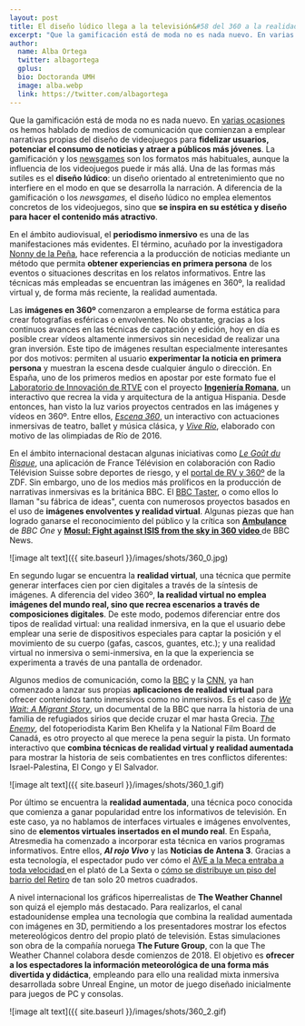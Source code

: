 ```yaml
---
layout: post
title: El diseño lúdico llega a la televisión&#58 del 360 a la realidad aumentada
excerpt: "Que la gamificación está de moda no es nada nuevo. En varias ocasiones os hemos hablado de medios de comunicación que comienzan a emplear narrativas propias del diseño de videojuegos para fidelizar usuarios, potenciar el consumo de noticias y atraer a públicos más jóvenes. La gamificación y los son los formatos más habituales, aunque la influencia de los videojuegos puede ir más allá. Una de las formas más sutiles es el diseño lúdico: un diseño orientado al entretenimiento que no interfiere en el modo en que se desarrolla la narración. A diferencia de la gamificación o los newsgames el diseño lúdico no emplea elementos concretos de los videojuegos, sino que se inspira en su estética y diseño para hacer el contenido más atractivo."
author:
  name: Alba Ortega
  twitter: albagortega
  gplus:  
  bio: Doctoranda UMH
  image: alba.webp
  link: https://twitter.com/albagortega
---
```

Que la gamificación está de moda no es nada nuevo. En [varias ocasiones](http://mip.umh.es/blog/2017/05/13/periodismo-gamificacion/) os hemos hablado de medios de comunicación que comienzan a emplear narrativas propias del diseño de videojuegos para **fidelizar usuarios, potenciar el consumo de noticias y atraer a públicos más jóvenes**. La gamificación y los [newsgames](http://mip.umh.es/blog/2017/11/06/medios-formatos-gamificados/) son los formatos más habituales, aunque la influencia de los videojuegos puede ir más allá. Una de las formas más sutiles es el **diseño lúdico**: un diseño orientado al entretenimiento que no interfiere en el modo en que se desarrolla la narración. A diferencia de la gamificación o los *newsgames,* el diseño lúdico no emplea elementos concretos de los videojuegos, sino que **se inspira en su estética y diseño para hacer el contenido más atractivo**. 

En el ámbito audiovisual, el **periodismo inmersivo** es una de las manifestaciones más evidentes. El término, acuñado por la investigadora [Nonny de la Peña](https://twitter.com/immersivejourno), hace referencia a la producción de noticias mediante un método que permita **obtener experiencias en primera persona** de los eventos o situaciones descritas en los relatos informativos. Entre las técnicas más empleadas se encuentran las imágenes en 360º, la realidad virtual y, de forma más reciente, la realidad aumentada.

Las **imágenes en 360º** comenzaron a emplearse de forma estática para crear fotografías esféricas o envolventes. No obstante, gracias a los continuos avances en las técnicas de captación y edición, hoy en día es posible crear vídeos altamente inmersivos sin necesidad de realizar una gran inversión. Este tipo de imágenes resultan especialmente interesantes por dos motivos: permiten al usuario **experimentar la noticia en primera persona** y muestran la escena desde cualquier ángulo o dirección. En España, uno de los primeros medios en apostar por este formato fue el [Laboratorio de Innovación de RTVE](http://www.rtve.es/lab/) con el proyecto **[Ingeniería Romana](http://lab.rtve.es/ingenieria-romana/)**, un interactivo que recrea la vida y arquitectura de la antigua Hispania. Desde entonces, han visto la luz varios proyectos centrados en las imágenes y vídeos en 360º. Entre ellos, *[Escena 360](http://lab.rtve.es/escena-360/alento/360/)*, un interactivo con actuaciones inmersivas de teatro, ballet y música clásica, y *[Vive Río](http://lab.rtve.es/rio-2016/vive-rio-vr/)*, elaborado con motivo de las olimpiadas de Río de 2016.

En el ámbito internacional destacan algunas iniciativas como *[Le Goût du Risque](https://play.google.com/store/apps/details?id=fr.francetv.app.nve.goutdurisque&hl=fr)*, una aplicación de France Télévision en colaboración con Radio Télévision Suisse sobre deportes de riesgo, y el [portal de RV y 360º](https://vr.zdf.de/) de la ZDF. Sin embargo, uno de los medios más prolíficos en la producción de narrativas inmersivas es la británica BBC. El [BBC Taster](https://www.bbc.co.uk/taster/), o como ellos lo llaman "su fábrica de ideas", cuenta con numerosos proyectos basados en el uso de **imágenes envolventes y realidad virtual**. Algunas piezas que han logrado ganarse el reconocimiento del público y la crítica son **[Ambulance](https://www.youtube.com/watch?v=9u2EtfxI7pM&t=1s)** de *BBC One* y **[Mosul: Fight against ISIS from the sky in 360 video](https://www.youtube.com/watch?v=RKseZzSL2jM&t=11s)[ ](https://www.youtube.com/watch?v=RKseZzSL2jM&t=11s)** de BBC News.

![image alt text]({{ site.baseurl }}/images/shots/360_0.jpg)
 

En segundo lugar se encuentra la **realidad virtual**, una técnica que permite generar interfaces cien por cien digitales a través de la síntesis de imágenes. A diferencia del video 360º, **la realidad virtual no emplea imágenes del mundo real, sino que recrea escenarios a través de composiciones digitales**. De este modo, podemos diferenciar entre dos tipos de realidad virtual: una realidad inmersiva, en la que el usuario debe emplear una serie de dispositivos especiales para captar la posición y el movimiento de su cuerpo (gafas, cascos, guantes, etc.); y una realidad virtual no inmersiva o semi-inmersiva, en la que la experiencia se experimenta a través de una pantalla de ordenador.

Algunos medios de comunicación, como la [BBC](https://www.bbc.co.uk/virtualreality) y la [CNN](https://edition.cnn.com/vr), ya han comenzado a lanzar sus propias **aplicaciones de realidad virtual** para ofrecer contenidos tanto inmersivos como no inmersivos. Es el caso de *[We Wait: A Migrant Story](http://www.bbc.co.uk/guides/z6wqqhv)*, un documental de la BBC que narra la historia de una familia de refugiados sirios que decide cruzar el mar hasta Grecia. *[The Enemy](http://theenemyishere.org/)*, del fotoperiodista Karim Ben Khelifa y la National Film Board de Canadá, es otro proyecto al que merece la pena seguir la pista. Un formato interactivo que **combina técnicas de realidad virtual y realidad aumentada** para mostrar la historia de seis combatientes en tres conflictos diferentes: Israel-Palestina, El Congo y El Salvador.

![image alt text]({{ site.baseurl }}/images/shots/360_1.gif)

Por último se encuentra la **realidad aumentada**, una técnica poco conocida que comienza a ganar popularidad entre los informativos de televisión. En este caso, ya no hablamos de interfaces virtuales e imágenes envolventes, sino de **elementos virtuales insertados en el mundo real**. En España, Atresmedia ha comenzado a incorporar esta técnica en varios programas informativos. Entre ellos, **_Al rojo Vivo_** y las **Noticias de Antena 3**. Gracias a esta tecnología, el espectador pudo ver cómo el [AVE a la Meca entraba a toda velocidad ](https://www.youtube.com/watch?v=SznLJZoEAJ4)en el plató de La Sexta o [cómo se distribuye un piso del barrio del Retiro](https://www.youtube.com/watch?v=piPnCNla43U) de tan solo 20 metros cuadrados. 

A nivel internacional los gráficos hiperrealistas de **The Weather Channel** son quizá el ejemplo más destacado. Para realizarlos, el canal estadounidense emplea una tecnología que combina la realidad aumentada con imágenes en 3D, permitiendo a los presentadores mostrar los efectos metereológicos dentro del propio plató de televisión. Estas simulaciones son obra de la compañía noruega **The Future Group**, con la que The Weather Channel colabora desde comienzos de 2018. El objetivo es **ofrecer a los espectadores la información meteorológica de una forma más divertida y didáctica**, empleando para ello una realidad mixta inmersiva desarrollada sobre Unreal Engine, un motor de juego diseñado inicialmente para juegos de PC y consolas.

![image alt text]({{ site.baseurl }}/images/shots/360_2.gif)

